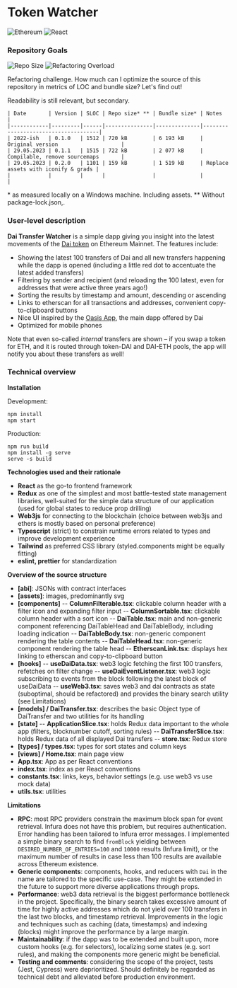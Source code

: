 # Token Watcher

![Ethereum](https://img.shields.io/badge/Ethereum-3C3C3D?style=for-the-badge&logo=Ethereum&logoColor=white) ![React](https://img.shields.io/badge/React-20232A?style=for-the-badge&logo=react&logoColor=61DAFB)

### Repository Goals

![Repo Size](https://img.shields.io/github/repo-size/fs-public/ib-analyzer) ![Refactoring Overload](https://img.shields.io/badge/refactoring-overload-purple)

Refactoring challenge. How much can I optimize the source of this repository in metrics of LOC and bundle size? Let's find out!

Readability is still relevant, but secondary.

```plaintext
| Date       | Version | SLOC | Repo size* ** | Bundle size* | Notes                               |
|------------|---------|------|---------------|--------------|-------------------------------------|
| 2022-ish   | 0.1.0   | 1512 | 720 kB        | 6 193 kB     | Original version                    |
| 29.05.2023 | 0.1.1   | 1515 | 722 kB        | 2 077 kB     | Compilable, remove sourcemaps       |
| 29.05.2023 | 0.2.0   | 1101 | 159 kB        | 1 519 kB     | Replace assets with iconify & grads |
|            |         |      |               |              |                                     |
```

\* as measured locally on a Windows machine. Including assets.
\*\* Without package-lock.json,.

### User-level description

**Dai Transfer Watcher** is a simple dapp giving you insight into the latest movements of the [Dai token](https://etherscan.io/address/0x6B175474E89094C44Da98b954EedeAC495271d0F) on Ethereum Mainnet. The features include:

-   Showing the latest 100 transfers of Dai and all new transfers happening while the dapp is opened (including a little red dot to accentuate the latest added transfers)
-   Filtering by sender and recipient (and reloading the 100 latest, even for addresses that were active three years ago!)
-   Sorting the results by timestamp and amount, descending or ascending
-   Links to etherscan for all transactions and addresses, convenient copy-to-clipboard buttons
-   Nice UI inspired by the [Oasis App](https://oasis.app), the main dapp offered by Dai
-   Optimized for mobile phones

Note that even so-called _internal_ transfers are shown – if you swap a token for ETH, and it is routed through token-DAI and DAI-ETH pools, the app will notify you about these transfers as well!

### Technical overview

**Installation**

Development:

```
npm install
npm start
```

Production:

```
npm run build
npm install -g serve
serve -s build
```

**Technologies used and their rationale**

-   **React** as the go-to frontend framework
-   **Redux** as one of the simplest and most battle-tested state management libraries, well-suited for the simple data structure of our application (used for global states to reduce prop drilling)
-   **Web3js** for connecting to the blockchain (choice between web3js and ethers is mostly based on personal preference)
-   **Typescript** (strict) to constrain runtime errors related to types and improve development experience
-   **Tailwind** as preferred CSS library (styled.components might be equally fitting)
-   **eslint, prettier** for standardization

**Overview of the source structure**

-   **[abi]**: JSONs with contract interfaces
-   **[assets]**: images, predominantly svg
-   **[components]**
    -- **ColumnFilterable.tsx**: clickable column header with a filter icon and expanding filter input
    -- **ColumnSortable.tsx**: clickable column header with a sort icon
    -- **DaiTable.tsx**: main and non-generic component referencing DaiTableHead and DaiTableBody, including loading indication
    -- **DaiTableBody.tsx**: non-generic component rendering the table contents
    -- **DaiTableHead.tsx**: non-generic component rendering the table head
    -- **EtherscanLink.tsx**: displays hex linking to etherscan and copy-to-clipboard button
-   **[hooks]**
    -- **useDaiData.tsx**: web3 logic fetching the first 100 transfers, refetches on filter change
    -- **useDaiEventListener.tsx**: web3 logic subscribing to events from the block following the latest block of useDaiData
    -- **useWeb3.tsx**: saves web3 and dai contracts as state (suboptimal, should be refactored) and provides the binary search utility (see Limitations)
-   **[models] / DaiTransfer.tsx**: describes the basic Object type of DaiTransfer and two utilities for its handling
-   **[state]**
    -- **ApplicationSlice.tsx**: holds Redux data important to the whole app (filters, blocknumber cutoff, sorting rules)
    -- **DaiTransferSlice.tsx**: holds Redux data of all displayed Dai transfers
    -- **store.tsx**: Redux store
-   **[types] / types.tsx**: types for sort states and column keys
-   **[views] / Home.tsx**: main page view
-   **App.tsx**: App as per React conventions
-   **index.tsx**: index as per React conventions
-   **constants.tsx**: links, keys, behavior settings (e.g. use web3 vs use mock data)
-   **utils.tsx**: utilities

**Limitations**

-   **RPC**: most RPC providers constrain the maximum block span for event retrieval. Infura does not have this problem, but requires authentication. Error handling has been tailored to Infura error messages. I implemented a simple binary search to find `fromBlock` yielding between `DESIRED_NUMBER_OF_ENTRIES=100` and `10000` results (Infura limit), or the maximum number of results in case less than 100 results are available across Ethereum existence.
-   **Generic components**: components, hooks, and reducers with `Dai` in the name are tailored to the specific use-case. They might be extended in the future to support more diverse applications through props.
-   **Performance**: web3 data retrieval is the biggest performance bottleneck in the project. Specifically, the binary search takes excessive amount of time for highly active addresses which do not yield over 100 transfers in the last two blocks, and timestamp retrieval. Improvements in the logic and techniques such as caching (data, timestamps) and indexing (blocks) might improve the performance by a large margin.
-   **Maintainability**: if the dapp was to be extended and built upon, more custom hooks (e.g. for selectors), localizing some states (e.g. sort rules), and making the components more generic might be beneficial.
-   **Testing and comments**: considering the scope of the project, tests (Jest, Cypress) were deprioritized. Should definitely be regarded as technical debt and alleviated before production environment.

